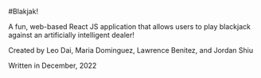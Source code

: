 #Blakjak!

A fun, web-based React JS application that allows users to play blackjack against an artificially intelligent dealer! 

Created by Leo Dai, Maria Dominguez, Lawrence Benitez, and Jordan Shiu

Written in December, 2022
